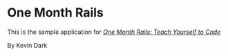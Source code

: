 # One Month Rails

This is the sample application for 
[*One Month Rails: Teach Yourself to Code*](http://onemonthrails.com)

By Kevin Dark